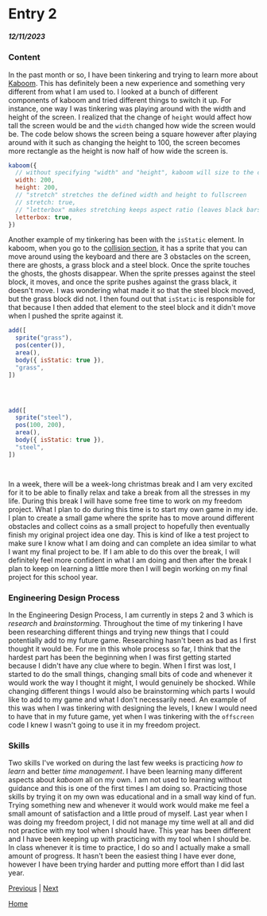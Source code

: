 # Entry 2
##### 12/11/2023




### Content
In the past month or so, I have been tinkering and trying to learn more about [Kaboom](https://kaboomjs.com/). This has definitely been a new experience and something very different from what I am used to. I looked at a bunch of different components of kaboom and tried different things to switch it up. For instance, one way I was tinkering was playing around with the width and height of the screen. I realized that the change of `height` would affect how tall the screen would be and the `width` changed how wide the screen would be. The code below shows the screen being a square however after playing around with it such as changing the height to 100, the screen becomes more rectangle as the height is now half of how wide the screen is.




```js
kaboom({
  // without specifying "width" and "height", kaboom will size to the container (document.body by default)
  width: 200,
  height: 200,
  // "stretch" stretches the defined width and height to fullscreen
  // stretch: true,
  // "letterbox" makes stretching keeps aspect ratio (leaves black bars on empty spaces), have no effect without "stretch"
  letterbox: true,
})
```
Another example of my tinkering has been with the `isStatic` element. In kaboom, when you go to the [collision section](https://kaboomjs.com/play?example=collision), it has a sprite that you can move around using the keyboard and there are 3 obstacles on the screen, there are ghosts, a grass block and a steel block. Once the sprite touches the ghosts, the ghosts disappear. When the sprite presses against the steel block, it moves, and once the sprite pushes against the grass black, it doesn't move. I was wondering what made it so that the steel block moved, but the grass block did not. I then found out that `isStatic` is responsible for that because I then added that element to the steel block and it didn't move when I pushed the sprite against it.








```js
add([
  sprite("grass"),
  pos(center()),
  area(),
  body({ isStatic: true }),
  "grass",
])




add([
  sprite("steel"),
  pos(100, 200),
  area(),
  body({ isStatic: true }),
  "steel",
])




```

In a week, there will be a week-long christmas break and I am very excited for it to be able to finally relax and take a break from all the stresses in my life. During this break I will have some free time to work on my freedom project. What I plan to do during this time is to start my own game in my ide. I plan to create a small game where the sprite has to move around different obstacles and collect coins as a small project to hopefully then eventually finish my original project idea one day. This is kind of like a test project to make sure I know what I am doing and can complete an idea similar to what I want my final project to be. If I am able to do this over the break, I will definitely feel more confident in what I am doing and then after the break I plan to keep on learning a little more then I will begin working on my final project for this school year.

### Engineering Design Process
In the Engineering Design Process, I am currently in steps 2 and 3 which is *research* and *brainstorming*. Throughout the time of my tinkering I have been researching different things and trying new things that I could potentially add to my future game. Researching hasn't been as bad as I first thought it would be. For me in this whole process so far, I think that the hardest part has been the beginning when I was first getting started because I didn't have any clue where to begin. When I first was lost, I started to do the small things, changing small bits of code and whenever it would work the way I thought it might, I would genuinely be shocked. While changing different things I would also be brainstorming which parts I would like to add to my game and what I don't necessarily need. An example of this was when I was tinkering with designing the levels, I knew I would need to have that in my future game, yet when I was tinkering with the `offscreen` code I knew I wasn't going to use it in my freedom project.








### Skills
Two skills I've worked on during the last few weeks is practicing *how to learn* and better *time management*. I have been learning many different aspects about *kaboom* all on my own. I am not used to learning without guidance and this is one of the first times I am doing so. Practicing those skills by trying it on my own was educational and in a small way kind of fun. Trying something new and whenever it would work would make me feel a small amount of satisfaction and a little proud of myself. Last year when I was doing my freedom project, I did not manage my time well at all and did not practice with my tool when I should have. This year has been different and I have been keeping up with practicing with my tool when I should be. In class whenever it is time to practice, I do so and I actually make a small amount of progress. It hasn't been the easiest thing I have ever done, however I have been trying harder and putting more effort than I did last year.












[Previous](entry01.md) | [Next](entry03.md)




[Home](../README.md)









